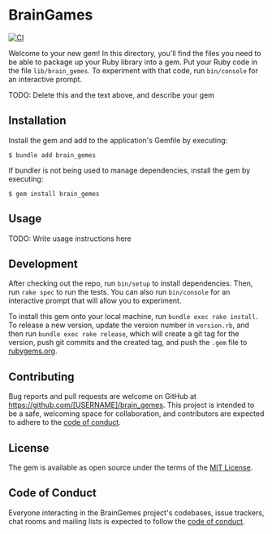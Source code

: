 # BrainGames

[![CI](https://github.com/usernaimandrey/brain_games/actions/workflows/main.yml/badge.svg)](https://github.com/usernaimandrey/brain_games/actions/workflows/main.yml)

Welcome to your new gem! In this directory, you'll find the files you need to be able to package up your Ruby library into a gem. Put your Ruby code in the file `lib/brain_gemes`. To experiment with that code, run `bin/console` for an interactive prompt.

TODO: Delete this and the text above, and describe your gem

## Installation

Install the gem and add to the application's Gemfile by executing:

    $ bundle add brain_gemes

If bundler is not being used to manage dependencies, install the gem by executing:

    $ gem install brain_gemes

## Usage

TODO: Write usage instructions here

## Development

After checking out the repo, run `bin/setup` to install dependencies. Then, run `rake spec` to run the tests. You can also run `bin/console` for an interactive prompt that will allow you to experiment.

To install this gem onto your local machine, run `bundle exec rake install`. To release a new version, update the version number in `version.rb`, and then run `bundle exec rake release`, which will create a git tag for the version, push git commits and the created tag, and push the `.gem` file to [rubygems.org](https://rubygems.org).

## Contributing

Bug reports and pull requests are welcome on GitHub at https://github.com/[USERNAME]/brain_gemes. This project is intended to be a safe, welcoming space for collaboration, and contributors are expected to adhere to the [code of conduct](https://github.com/[USERNAME]/brain_gemes/blob/master/CODE_OF_CONDUCT.md).

## License

The gem is available as open source under the terms of the [MIT License](https://opensource.org/licenses/MIT).

## Code of Conduct

Everyone interacting in the BrainGemes project's codebases, issue trackers, chat rooms and mailing lists is expected to follow the [code of conduct](https://github.com/[USERNAME]/brain_gemes/blob/master/CODE_OF_CONDUCT.md).
